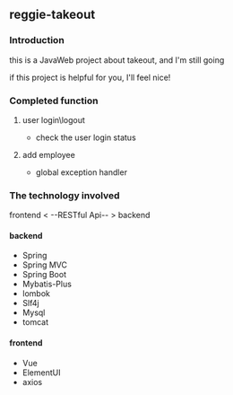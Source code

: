 ## reggie-takeout
### Introduction
this is a JavaWeb project about takeout, and I'm still going

if this project is helpful for you, I'll feel nice!
### Completed function

1. user login\logout
     - check the user login status
   
2. add employee
   - global exception handler
   

### The technology involved

frontend < --RESTful Api-- > backend

#### backend
- Spring
- Spring MVC
- Spring Boot
- Mybatis-Plus
- lombok
- Slf4j
- Mysql
- tomcat

#### frontend
- Vue
- ElementUI
- axios
